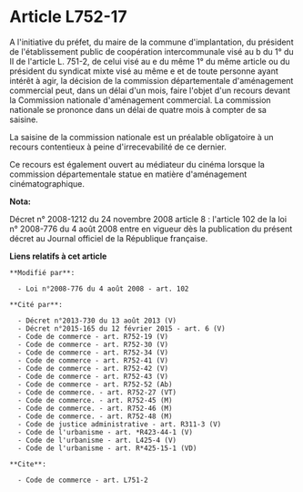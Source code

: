 # Article L752-17

A l'initiative du préfet, du maire de la commune d'implantation, du président de l'établissement public de coopération
intercommunale visé au b du 1° du II de l'article L. 751-2, de celui visé au e du même 1° du même article ou du président du
syndicat mixte visé au même e et de toute personne ayant intérêt à agir, la décision de la commission départementale
d'aménagement commercial peut, dans un délai d'un mois, faire l'objet d'un recours devant la Commission nationale
d'aménagement commercial. La commission nationale se prononce dans un délai de quatre mois à compter de sa saisine. 

La saisine de la commission nationale est un préalable obligatoire à un recours contentieux à peine d'irrecevabilité de ce
dernier. 

Ce recours est également ouvert au médiateur du cinéma lorsque la commission départementale statue en matière d'aménagement
cinématographique.

**Nota:**

Décret n° 2008-1212 du 24 novembre 2008 article 8 : l'article 102 de la loi n° 2008-776 du 4 août 2008 entre en vigueur dès
la publication du présent décret au Journal officiel de la République française.

**Liens relatifs à cet article**

	**Modifié par**:

	  - Loi n°2008-776 du 4 août 2008 - art. 102

	**Cité par**:

	  - Décret n°2013-730 du 13 août 2013 (V)
	  - Décret n°2015-165 du 12 février 2015 - art. 6 (V)
	  - Code de commerce - art. R752-19 (V)
	  - Code de commerce - art. R752-30 (V)
	  - Code de commerce - art. R752-34 (V)
	  - Code de commerce - art. R752-41 (V)
	  - Code de commerce - art. R752-42 (V)
	  - Code de commerce - art. R752-43 (V)
	  - Code de commerce - art. R752-52 (Ab)
	  - Code de commerce. - art. R752-27 (VT)
	  - Code de commerce. - art. R752-45 (M)
	  - Code de commerce. - art. R752-46 (M)
	  - Code de commerce. - art. R752-48 (M)
	  - Code de justice administrative - art. R311-3 (V)
	  - Code de l'urbanisme - art. *R423-44-1 (V)
	  - Code de l'urbanisme - art. L425-4 (V)
	  - Code de l'urbanisme - art. R*425-15-1 (VD)

	**Cite**:

	  - Code de commerce - art. L751-2
